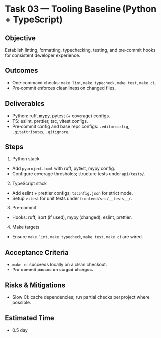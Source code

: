# Task 03 — Tooling Baseline (Python + TypeScript)

## Objective

Establish linting, formatting, typechecking, testing, and pre‑commit hooks for consistent developer experience.

## Outcomes

- One‑command checks: `make lint`, `make typecheck`, `make test`, `make ci`.
- Pre‑commit enforces cleanliness on changed files.

## Deliverables

- Python: ruff, mypy, pytest (+ coverage) configs.
- TS: eslint, prettier, tsc, vitest configs.
- Pre‑commit config and base repo configs: `.editorconfig`, `.gitattributes`, `.gitignore`.

## Steps

1. Python stack

- Add `pyproject.toml` with ruff, pytest, mypy config.
- Configure coverage thresholds; structure tests under `api/tests/`.

2. TypeScript stack

- Add eslint + prettier configs; `tsconfig.json` for strict mode.
- Setup `vitest` for unit tests under `frontend/src/__tests__/`.

3. Pre‑commit

- Hooks: ruff, isort (if used), mypy (changed), eslint, prettier.

4. Make targets

- Ensure `make lint`, `make typecheck`, `make test`, `make ci` are wired.

## Acceptance Criteria

- `make ci` succeeds locally on a clean checkout.
- Pre‑commit passes on staged changes.

## Risks & Mitigations

- Slow CI: cache dependencies; run partial checks per project where possible.

## Estimated Time

- 0.5 day

